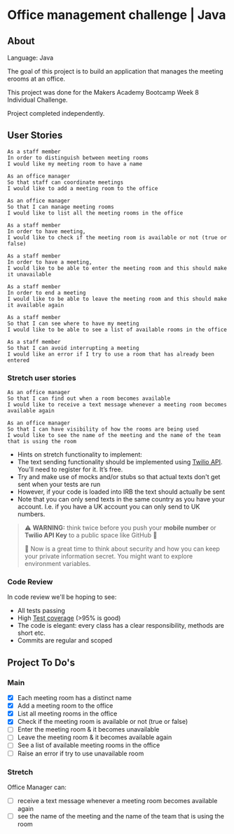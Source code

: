 # Office management challenge | Java

## About

Language: Java

The goal of this project is to build an application that manages the meeting erooms at an office.

This project was done for the Makers Academy Bootcamp Week 8 Individual Challenge.

Project completed independently.

## User Stories

```text
As a staff member
In order to distinguish between meeting rooms
I would like my meeting room to have a name
```

```text
As an office manager
So that staff can coordinate meetings
I would like to add a meeting room to the office
```

```text
As an office manager
So that I can manage meeting rooms
I would like to list all the meeting rooms in the office
```

```text
As a staff member
In order to have meeting,
I would like to check if the meeting room is available or not (true or false)
```

```text
As a staff member
In order to have a meeting,
I would like to be able to enter the meeting room and this should make it unavailable
```

```text
As a staff member
In order to end a meeting
I would like to be able to leave the meeting room and this should make it available again
```

```text
As a staff member
So that I can see where to have my meeting
I would like to be able to see a list of available rooms in the office
```

```text
As a staff member
So that I can avoid interrupting a meeting
I would like an error if I try to use a room that has already been entered
```

### Stretch user stories

```text
As an office manager
So that I can find out when a room becomes available
I would like to receive a text message whenever a meeting room becomes available again
```

```text
As an office manager
So that I can have visibility of how the rooms are being used
I would like to see the name of the meeting and the name of the team that is using the room
```

- Hints on stretch functionality to implement:
- The text sending functionality should be implemented using [Twilio API](https://www.twilio.com/docs/usage/api). You'll need to register for it. It’s free.
- Try and make use of mocks and/or stubs so that actual texts don't get sent when your tests are run
- However, if your code is loaded into IRB the text should actually be sent
- Note that you can only send texts in the same country as you have your account. I.e. if you have a UK account you can only send to UK numbers.

> :warning: **WARNING:** think twice before you push your **mobile number** or **Twilio API Key** to a public space like GitHub :eyes:
>
> :key: Now is a great time to think about security and how you can keep your private information secret. You might want to explore environment variables.

### Code Review

In code review we'll be hoping to see:

- All tests passing
- High [Test coverage](https://github.com/makersacademy/course/blob/master/pills/test_coverage.md) (>95% is good)
- The code is elegant: every class has a clear responsibility, methods are short etc.
- Commits are regular and scoped

## Project To Do's

### Main

- [x] Each meeting room has a distinct name
- [x] Add a meeting room to the office
- [x] List all meeting rooms in the office
- [x] Check if the meeting room is available or not (true or false)
- [ ] Enter the meeting room & it becomes unavailable
- [ ] Leave the meeting room & it becomes available again
- [ ] See a list of available meeting rooms in the office
- [ ] Raise an error if try to use unavailable room

### Stretch

Office Manager can:

- [ ] receive a text message whenever a meeting room becomes available again
- [ ] see the name of the meeting and the name of the team that is using the room

